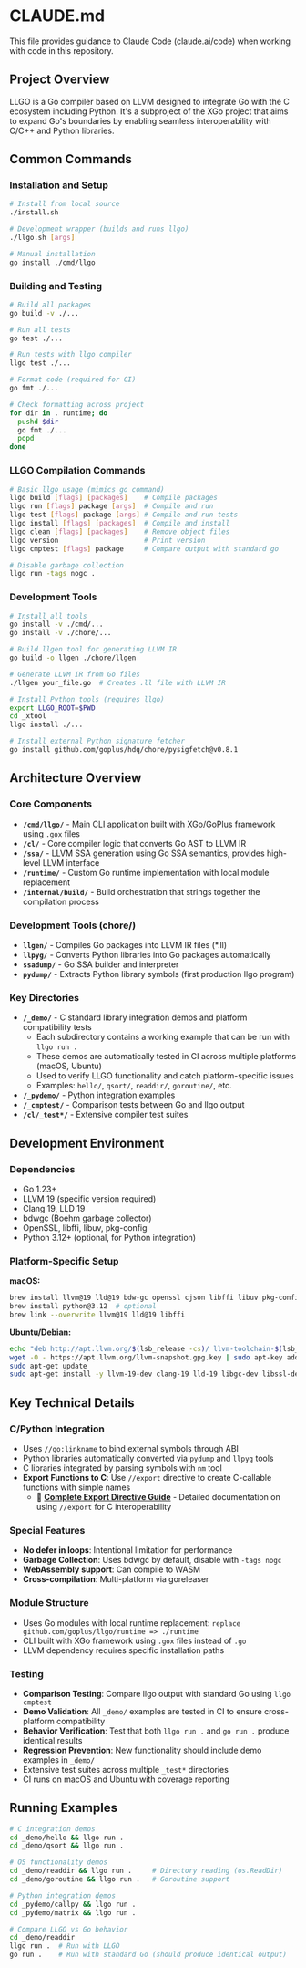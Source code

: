# CLAUDE.md

This file provides guidance to Claude Code (claude.ai/code) when working with code in this repository.

## Project Overview

LLGO is a Go compiler based on LLVM designed to integrate Go with the C ecosystem including Python. It's a subproject of the XGo project that aims to expand Go's boundaries by enabling seamless interoperability with C/C++ and Python libraries.

## Common Commands

### Installation and Setup
```bash
# Install from local source
./install.sh

# Development wrapper (builds and runs llgo)
./llgo.sh [args]

# Manual installation
go install ./cmd/llgo
```

### Building and Testing
```bash
# Build all packages
go build -v ./...

# Run all tests
go test ./...

# Run tests with llgo compiler
llgo test ./...

# Format code (required for CI)
go fmt ./...

# Check formatting across project
for dir in . runtime; do
  pushd $dir
  go fmt ./...
  popd
done
```

### LLGO Compilation Commands
```bash
# Basic llgo usage (mimics go command)
llgo build [flags] [packages]    # Compile packages
llgo run [flags] package [args]  # Compile and run
llgo test [flags] package [args] # Compile and run tests
llgo install [flags] [packages]  # Compile and install
llgo clean [flags] [packages]    # Remove object files
llgo version                     # Print version
llgo cmptest [flags] package     # Compare output with standard go

# Disable garbage collection
llgo run -tags nogc .
```

### Development Tools
```bash
# Install all tools
go install -v ./cmd/...
go install -v ./chore/...

# Build llgen tool for generating LLVM IR
go build -o llgen ./chore/llgen

# Generate LLVM IR from Go files
./llgen your_file.go  # Creates .ll file with LLVM IR

# Install Python tools (requires llgo)
export LLGO_ROOT=$PWD
cd _xtool
llgo install ./...

# Install external Python signature fetcher
go install github.com/goplus/hdq/chore/pysigfetch@v0.8.1
```

## Architecture Overview

### Core Components

- **`/cmd/llgo/`** - Main CLI application built with XGo/GoPlus framework using `.gox` files
- **`/cl/`** - Core compiler logic that converts Go AST to LLVM IR
- **`/ssa/`** - LLVM SSA generation using Go SSA semantics, provides high-level LLVM interface
- **`/runtime/`** - Custom Go runtime implementation with local module replacement
- **`/internal/build/`** - Build orchestration that strings together the compilation process

### Development Tools (chore/)

- **`llgen/`** - Compiles Go packages into LLVM IR files (*.ll)
- **`llpyg/`** - Converts Python libraries into Go packages automatically
- **`ssadump/`** - Go SSA builder and interpreter
- **`pydump/`** - Extracts Python library symbols (first production llgo program)

### Key Directories

- **`/_demo/`** - C standard library integration demos and platform compatibility tests
  - Each subdirectory contains a working example that can be run with `llgo run .`
  - These demos are automatically tested in CI across multiple platforms (macOS, Ubuntu)
  - Used to verify LLGO functionality and catch platform-specific issues
  - Examples: `hello/`, `qsort/`, `readdir/`, `goroutine/`, etc.
- **`/_pydemo/`** - Python integration examples  
- **`/_cmptest/`** - Comparison tests between Go and llgo output
- **`/cl/_test*/`** - Extensive compiler test suites

## Development Environment

### Dependencies
- Go 1.23+
- LLVM 19 (specific version required)
- Clang 19, LLD 19
- bdwgc (Boehm garbage collector)
- OpenSSL, libffi, libuv, pkg-config
- Python 3.12+ (optional, for Python integration)

### Platform-Specific Setup

**macOS:**
```bash
brew install llvm@19 lld@19 bdw-gc openssl cjson libffi libuv pkg-config
brew install python@3.12  # optional
brew link --overwrite llvm@19 lld@19 libffi
```

**Ubuntu/Debian:**
```bash
echo "deb http://apt.llvm.org/$(lsb_release -cs)/ llvm-toolchain-$(lsb_release -cs)-19 main" | sudo tee /etc/apt/sources.list.d/llvm.list
wget -O - https://apt.llvm.org/llvm-snapshot.gpg.key | sudo apt-key add -
sudo apt-get update
sudo apt-get install -y llvm-19-dev clang-19 lld-19 libgc-dev libssl-dev zlib1g-dev libcjson-dev libuv1-dev
```

## Key Technical Details

### C/Python Integration
- Uses `//go:linkname` to bind external symbols through ABI
- Python libraries automatically converted via `pydump` and `llpyg` tools
- C libraries integrated by parsing symbols with `nm` tool
- **Export Functions to C**: Use `//export` directive to create C-callable functions with simple names
  - 📖 **[Complete Export Directive Guide](export-directive.md)** - Detailed documentation on using `//export` for C interoperability

### Special Features
- **No defer in loops**: Intentional limitation for performance
- **Garbage Collection**: Uses bdwgc by default, disable with `-tags nogc`
- **WebAssembly support**: Can compile to WASM
- **Cross-compilation**: Multi-platform via goreleaser

### Module Structure
- Uses Go modules with local runtime replacement: `replace github.com/goplus/llgo/runtime => ./runtime`
- CLI built with XGo framework using `.gox` files instead of `.go`
- LLVM dependency requires specific installation paths

### Testing
- **Comparison Testing**: Compare llgo output with standard Go using `llgo cmptest`
- **Demo Validation**: All `_demo/` examples are tested in CI to ensure cross-platform compatibility
- **Behavior Verification**: Test that both `llgo run .` and `go run .` produce identical results
- **Regression Prevention**: New functionality should include demo examples in `_demo/`
- Extensive test suites across multiple `_test*` directories
- CI runs on macOS and Ubuntu with coverage reporting

## Running Examples

```bash
# C integration demos
cd _demo/hello && llgo run .
cd _demo/qsort && llgo run .

# OS functionality demos
cd _demo/readdir && llgo run .     # Directory reading (os.ReadDir)
cd _demo/goroutine && llgo run .   # Goroutine support

# Python integration demos  
cd _pydemo/callpy && llgo run .
cd _pydemo/matrix && llgo run .

# Compare LLGO vs Go behavior
cd _demo/readdir
llgo run .  # Run with LLGO
go run .    # Run with standard Go (should produce identical output)
```